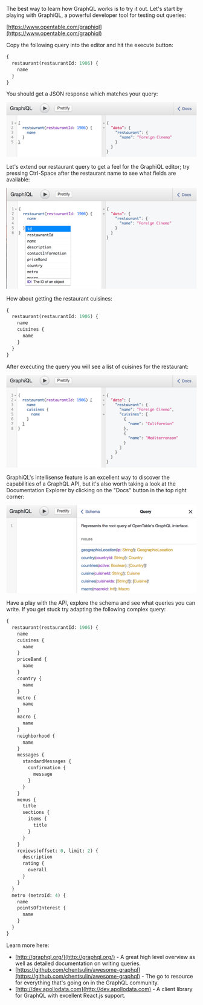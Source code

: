 The best way to learn how GraphQL works is to try it out. Let's start by playing with GraphiQL, a powerful developer tool for testing out queries:

[https://www.opentable.com/graphiql](https://www.opentable.com/graphiql)

Copy the following query into the editor and hit the execute button:

```graphql
{
  restaurant(restaurantId: 1906) {
    name
  }
}
```

You should get a JSON response which matches your query:

![Simple restaurant query](./simple-restaurant-query.png)

Let's extend our restaurant query to get a feel for the GraphiQL editor; try pressing Ctrl-Space after the restaurant name to see what fields are available:

![GraphiQL intellisense](./graphiql-intellisense.png)

How about getting the restaurant cuisines:

```graphql
{
  restaurant(restaurantId: 1906) {
    name
    cuisines {
      name
    }
  }
}
```

After executing the query you will see a list of cuisines for the restaurant:

![Restaurant with cuisines query](./restaurant-with-cuisines-query.png)

GraphiQL's intellisense feature is an excellent way to discover the capabilities of a GraphQL API, but it's also worth taking a look at the Documentation Explorer by clicking on the "Docs" button in the top right corner:

![GraphiQL documentation explorer](./documentation-explorer.png)

Have a play with the API, explore the schema and see what queries you can write. If you get stuck try adapting the following complex query:

```graphql
{
  restaurant(restaurantId: 1906) {
    name
    cuisines {
      name
    }
    priceBand {
      name
    }
    country {
      name
    }
    metro {
      name
    }
    macro {
      name
    }
    neighborhood {
      name
    }
    messages {
      standardMessages {
        confirmation {
          message
        }
      }
    }
    menus {
      title
      sections {
        items {
          title
        }
      }
    }
    reviews(offset: 0, limit: 2) {
      description
      rating {
        overall
      }
    }
  }
  metro (metroId: 4) {
    name
    pointsOfInterest {
      name
    }
  }
}
```

Learn more here:
* [http://graphql.org/](http://graphql.org/) - A great high level overview as well as detailed documentation on writing queries.
* [https://github.com/chentsulin/awesome-graphql](https://github.com/chentsulin/awesome-graphql) - The go to resource for everything that's going on in the GraphQL community.
* [http://dev.apollodata.com](http://dev.apollodata.com) - A client library for GraphQL with excellent React.js support.